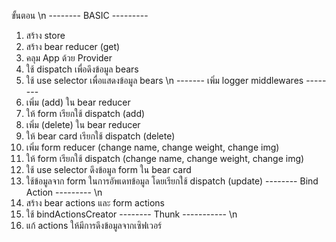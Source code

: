 ขั้นตอน \n
-------- BASIC ---------
1. สร้าง store
2. สร้าง bear reducer (get)
3. คลุม App ด้วย Provider
4. ใช้ dispatch เพื่อดึงข้อมูล bears
5. ใช้ use selector เพื่อแสดงข้อมูล bears \n
------- เพิ่ม logger middlewares --------
6. เพิ่ม (add) ใน bear reducer
7. ให้ form เรียกใช้ dispatch (add)
8. เพิ่ม (delete) ใน bear reducer
9. ให้ bear card เรียกใช้ dispatch (delete)
10. เพิ่ม form reducer (change name, change weight, change img)
11. ให้ form เรียกใช้ dispatch (change name, change weight, change img)
12. ใช้ use selector ดึงข้อมูล form ใน bear card
13. ใช้ข้อมูลจาก form ในการอัพเดทข้อมูล โดยเรียกใช้ dispatch (update)
-------- Bind Action --------- \n
14. สร้าง bear actions และ form actions 
15. ใช้ bindActionsCreator
-------- Thunk ----------- \n
16. แก้ actions ให้มีการดึงข้อมูลจากเซิฟเวอร์